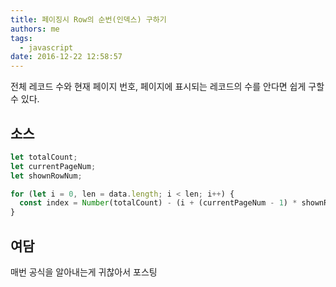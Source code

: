 ```yaml
---
title: 페이징시 Row의 순번(인덱스) 구하기
authors: me
tags:
  - javascript
date: 2016-12-22 12:58:57
---
```


전체 레코드 수와 현재 페이지 번호, 페이지에 표시되는 레코드의 수를 안다면 쉽게 구할 수 있다.

## 소스

```js
let totalCount;
let currentPageNum;
let shownRowNum;

for (let i = 0, len = data.length; i < len; i++) {
  const index = Number(totalCount) - (i + (currentPageNum - 1) * shownRowNum);
}
```

## 여담

매번 공식을 알아내는게 귀찮아서 포스팅

